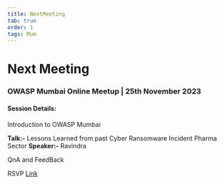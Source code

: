 ```yaml
---
title: NextMeeting
tab: true
order: 1
tags: Mum
---
```


# **Next Meeting**

### OWASP Mumbai Online Meetup | 25th November 2023

#### Session Details:

Introduction to OWASP Mumbai

**Talk:-** Lessons Learned from past Cyber Ransomware Incident Pharma Sector
**Speaker:-**  Ravindra

QnA and FeedBack


RSVP [Link](https://www.meetup.com/owasp-mumbai-chapter/events/297212098/) 
